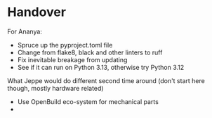 # Handover

For Ananya:

- Spruce up the pyproject.toml file
- Change from flake8, black and other linters to ruff
- Fix inevitable breakage from updating
- See if it can run on Python 3.13, otherwise try Python 3.12

What Jeppe would do different second time around (don't start here though, mostly hardware related)
- Use OpenBuild eco-system for mechanical parts
- 